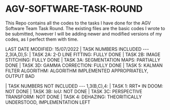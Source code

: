 # AGV-SOFTWARE-TASK-ROUND
This Repo contains all the codes to the tasks I have done for the AGV Software Team Task Round. The existing files are the basic codes I wrote to be submitted, however I will be adding newer and modified versions of my codes, as I perfect them with time.

LAST DATE MODIFIED: 15/07/2022
| TASK NUMBERS INCLUDED --- 2,3(A,D),5:
 | TASK 2A: 2-D LINE FITTING: FULLY DONE
 | TASK 2B: IMAGE STITCHING: FULLY DONE
 | TASK 3A: SEGMENTATION MAPS: PARTIALLY DONE
 | TASK 3D: GAMMA CORRECTION: FULLY DONE
 | TASK 5: KALMAN FILTER ALGORITHM: ALGORITHM IMPLEMENTED APPROPRIATELY, OUTPUT BAD

| TASK NUMBERS NOT INCLUDED --- 1,3(B,C),4:
 | TASK 1: RRT* IN DOOM: NOT DONE
 | TASK 3B: IoU: NOT DONE
 | TASK 3C: PERSPECTIVE TRANSFORM: NOT DONE
 | TASK 4: DEHAZING: THEORITICALLY UNDERSTOOD, IMPLEMENTATION LEFT
